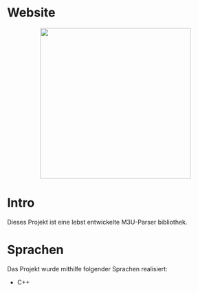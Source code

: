 # Website
<p align="center">
  <img src="https://camo.githubusercontent.com/15e0a917c5a68a619377ba7cc8499a70876a10cf/68747470733a2f2f6769746875622e6769746875626173736574732e636f6d2f696d616765732f6d6f64756c65732f736974652f686f6d652d696c6c6f2d7465616d2e737667" width="350"/>
</p>


# Intro
Dieses Projekt ist eine lebst entwickelte M3U-Parser bibliothek.

# Sprachen
Das Projekt wurde mithilfe folgender Sprachen realisiert:
<br />
 * C++

